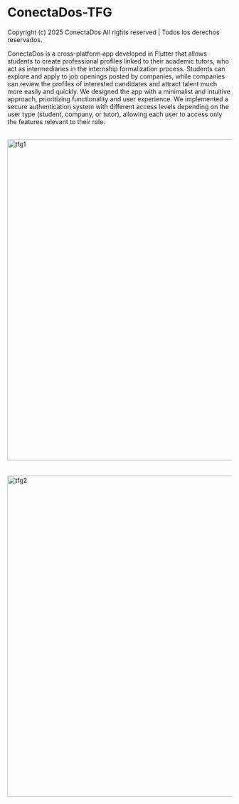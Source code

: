 # ConectaDos-TFG
Copyright (c) 2025 ConectaDos
All rights reserved | Todos los derechos reservados.

ConectaDos is a cross-platform app developed in Flutter that allows students to create professional profiles linked to their academic tutors, who act as intermediaries in the internship formalization process. Students can explore and apply to job openings posted by companies, while companies can review the profiles of interested candidates and attract talent much more easily and quickly.
We designed the app with a minimalist and intuitive approach, prioritizing functionality and user experience. We implemented a secure authentication system with different access levels depending on the user type (student, company, or tutor), allowing each user to access only the features relevant to their role.

<br>
<img width="1279" height="720" alt="tfg1" src="https://github.com/user-attachments/assets/69f47943-3b25-4130-8009-cfc34c0bfa01" />
<br><br><br>
<img width="1281" height="720" alt="tfg2" src="https://github.com/user-attachments/assets/f3b5d270-a764-4208-a7dd-9a304c86cd7d" />
